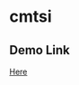 # cmtsi

## Demo Link

<a href="https://vue-basic-training-vue-2-vuetify-eventbus.vercel.app//" target="_blank">Here</a>
